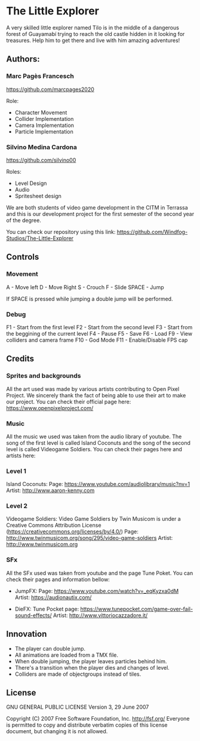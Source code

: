 ﻿# The Little Explorer

A very skilled little explorer named Tilo is in the middle of a dangerous forest of Guayamabí trying to reach the old castle hidden in it looking for treasures. Help him to get there and live with him amazing adventures!


## Authors:

### Marc Pagès Francesch 
https://github.com/marcpages2020

Role: 
- Character Movement
- Collider Implementation
- Camera Implementation
- Particle Implementation 

### Silvino Medina Cardona
https://github.com/silvino00

Roles: 
- Level Design
- Audio
- Spritesheet design 

We are both students of video game development in the CITM in Terrassa and this is our development project for the first semester of the second year of the degree.  

You can check our repository using this link: https://github.com/Windfog-Studios/The-Little-Explorer

## Controls 

### Movement 

A - Move left
D - Move Right
S - Crouch
F - Slide
SPACE - Jump

If SPACE is pressed while jumping a double jump will be performed.

### Debug
F1 - Start from the first level
F2 - Start from the second level
F3 - Start from the beggining of the current level
F4 - Pause 
F5 - Save
F6 - Load
F9 - View colliders and camera frame
F10 - God Mode
F11 - Enable/Disable FPS cap

## Credits

### Sprites and backgrounds
All the art used was made by various artists contributing to Open Pixel Project. We sincerely thank the fact of being able to use their art to make our project.
You can check their official page here: https://www.openpixelproject.com/

### Music
All the music we used was taken from the audio library of youtube. The song of the first level is called Island Coconuts and the song of the second level is called Videogame Soldiers.
You can check their pages here and artists here:

### Level 1
Island Coconuts:
Page: https://www.youtube.com/audiolibrary/music?nv=1
Artist: http://www.aaron-kenny.com

### Level 2
Videogame Soldiers:
Video Game Soldiers by Twin Musicom is under a Creative Commons Attribution License (https://creativecommons.org/licenses/by/4.0/)
Page: http://www.twinmusicom.org/song/295/video-game-soldiers
Artist: http://www.twinmusicom.org

### SFx
All the SFx used was taken from youtube and the page Tune Poket. You can check their pages and information bellow:

- JumpFX: 
Page: https://www.youtube.com/watch?v=_eqKyzxa0dM
Artist: https://audionautix.com/ 

- DieFX:
Tune Pocket page: https://www.tunepocket.com/game-over-fail-sound-effects/ 
Artist: http://www.vittoriocazzadore.it/

## Innovation

- The player can double jump.
- All animations are loaded from a TMX file. 
- When double jumping, the player leaves particles behind him.
- There's a transition when the player dies and changes of level.
- Colliders are made of objectgroups instead of tiles.

## License 

GNU GENERAL PUBLIC LICENSE
                       Version 3, 29 June 2007

 Copyright (C) 2007 Free Software Foundation, Inc. <http://fsf.org/>
 Everyone is permitted to copy and distribute verbatim copies
 of this license document, but changing it is not allowed.

